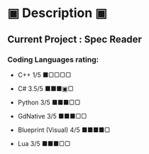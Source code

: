 # ▣ Description ▣
## Current Project : Spec Reader
### Coding Languages rating:
* C++ 1/5 ■▢▢▢▢


* C# 3.5/5 ■■■▣▢


* Python 3/5 ■■■▢▢


* GdNative 3/5 ■■■▢▢


* Blueprint (Visual) 4/5 ■■■■▢


* Lua 3/5 ■■■▢▢


